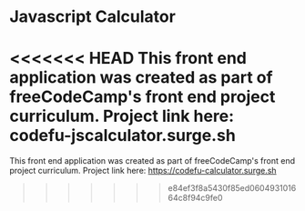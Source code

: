 # Javascript Calculator

<<<<<<< HEAD
This front end application was created as part of freeCodeCamp's front end project curriculum. Project link here: codefu-jscalculator.surge.sh
=======
This front end application was created as part of freeCodeCamp's front end project curriculum. Project link here: https://codefu-calculator.surge.sh
>>>>>>> e84ef3f8a5430f85ed060493101664c8f94c9fe0
